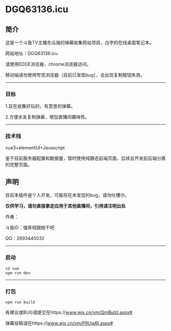 # DGQ63136.icu

## 简介

这是一个斗鱼TV主播冬瓜强的弹幕收集网站项目，白字的在线桌面笔记本。

网站地址：DGQ63136.icu

请使用EDGE浏览器，chrome浏览器访问。

移动端请勿使用夸克浏览器（目前已发现bug），会出现复制按钮失效。

------

### 目标

1.旨在收集好玩的，有意思的弹幕。

2.方便水友复制弹幕，增加直播间趣味性。

------

### 技术栈

vue3+elementUI+Javascript

鉴于目前服务器配置和数据量，暂时使用纯静态前端页面，后续会开发前后端分离的完整页面。

## 声明

目前本插件是个人开发，可能存在未发现的bug，请勿吐槽😚。

**仅供学习，请勿直接拿走应用于其他直播间，引用请注明出处**

作者：

斗鱼ID：强哥咱跟她干吧 

 QQ：2693445032

------

### 启动

```
cd vue
npm run dev
```

------

### 打包

```
npm run build
```

有建议或BUG请提交在https://www.wjx.cn/vm/QmBulzI.aspx#

弹幕投稿请在https://www.wjx.cn/vm/P9UjaRI.aspx# 

